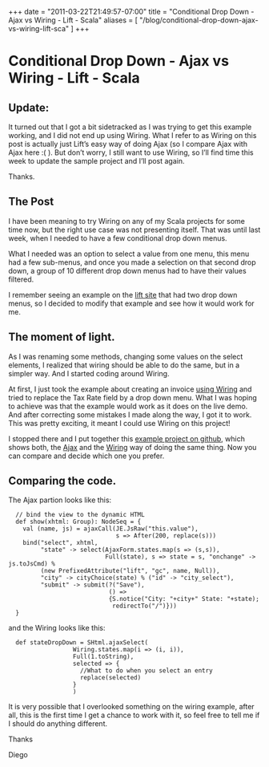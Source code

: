+++
date = "2011-03-22T21:49:57-07:00"
title = "Conditional Drop Down - Ajax vs Wiring - Lift - Scala"
aliases = [
	"/blog/conditional-drop-down-ajax-vs-wiring-lift-sca"
]
+++

[title=]: /
[category: Lift]: /
[date: 2011/03/22]: /
[tags: {ajax, lift, liftweb, scala, wiring}]: /


# Conditional Drop Down - Ajax vs Wiring - Lift - Scala

## Update:

It turned out that I got a bit sidetracked as I was trying to get this example working, and I did not end up using Wiring. What I refer to as Wiring on this post is actually just Lift’s easy way of doing Ajax (so I compare Ajax with Ajax here :( ). But don’t worry, I still want to use Wiring, so I’ll find time this week to update the sample project and I’ll post again.

Thanks.

## The Post

I have been meaning to try Wiring on any of my Scala projects for some time now, but the right use case was not presenting itself. That was until last week, when I needed to have a few conditional drop down menus.

What I needed was an option to select a value from one menu, this menu had a few sub-menus, and once you made a selection on that second drop down, a group of 10 different drop down menus had to have their values filtered.

I remember seeing an example on the [lift site](http://demo.liftweb.com/ajax-form) that had two drop down menus, so I decided to modify that example and see how it would work for me.

## The moment of light.

As I was renaming some methods, changing some values on the select elements, I realized that wiring should be able to do the same, but in a simpler way. And I started coding around Wiring.

At first, I just took the example about creating an invoice [using Wiring](http://demo.liftweb.com/invoice_wiring) and tried to replace the Tax Rate field by a drop down menu. What I was hoping to achieve was that the example would work as it does on the live demo. And after correcting some mistakes I made along the way, I got it to work. This was pretty exciting, it meant I could use Wiring on this project!

I stopped there and I put together this [example project on github](https://github.com/fmpwizard/lift-conditional-drop-down-menus), which shows both, the [Ajax](https://github.com/fmpwizard/lift-conditional-drop-down-menus/blob/master/src/main/scala/code/snippet/AjaxForm.scala) and the [Wiring](https://github.com/fmpwizard/lift-conditional-drop-down-menus/blob/master/src/main/scala/code/snippet/Wiring.scala) way of doing the same thing. Now you can compare and decide which one you prefer.

## Comparing the code.

The Ajax partion looks like this:

```
  // bind the view to the dynamic HTML
  def show(xhtml: Group): NodeSeq = {
    val (name, js) = ajaxCall(JE.JsRaw("this.value"),
                              s => After(200, replace(s)))
    bind("select", xhtml,
         "state" -> select(AjaxForm.states.map(s => (s,s)),
                           Full(state), s => state = s, "onchange" -> js.toJsCmd) %
         (new PrefixedAttribute("lift", "gc", name, Null)),
         "city" -> cityChoice(state) % ("id" -> "city_select"),
         "submit" -> submit(?("Save"),
                            () =>
                            {S.notice("City: "+city+" State: "+state);
                             redirectTo("/")}))
  }
```

and the Wiring looks like this:

```
  def stateDropDown = SHtml.ajaxSelect(
                  Wiring.states.map(i => (i, i)),
                  Full(1.toString),
                  selected => {
                    //What to do when you select an entry
                    replace(selected)
                  }
                  )
```

It is very possible that I overlooked something on the wiring example, after all, this is the first time I get a chance to work with it, so feel free to tell me if I should do anything different.

Thanks

  Diego
